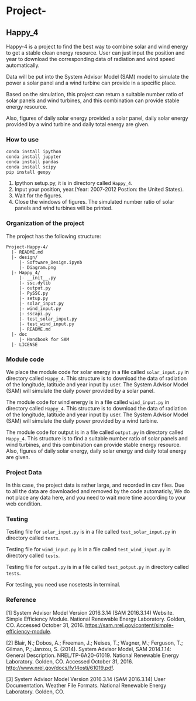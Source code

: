 # Project-
## Happy_4

Happy-4 is a project to find the best way to combine solar and wind energy to get a stable clean energy resource. 
User can just input the position and year to download the corresponding data of radiation and wind speed automatically.

Data will be put into the System Advisor Model (SAM) model to simulate the power a solar panel and a wind turbine can provide in a specific place.

Based on the simulation, this project can return a suitable number ratio of solar panels and wind turbines, and this combination can provide stable energy resource.

Also, figures of daily solar energy provided a solar panel, daily solar energy provided by a wind turbine and daily total energy are given.

### How to use

    conda install ipython
    conda install jupyter
    conda install pandas
    conda install scipy
    pip install geopy
 
1. Ipython setup.py, it is in directory called `Happy_4`.
2. Input your position, year.(Year: 2007-2012   Postion: the United States).
3. Wait for the figures.
4. Close the windows of figures. The simulated number ratio of solar panels and wind turbines will be printed.

### Organization of the  project

The project has the following structure:

    Project-Happy-4/
      |- README.md
      |- design/
         |- Software_Design.ipynb
         |- Diagram.png
      |- Happy_4/
         |- __init__.py
         |- ssc.dylib
         |- output.py
         |- PySSC.py
         |- setup.py
         |- solar_input.py
         |- wind_input.py
         |- sscapi.py  
         |- test_solar_input.py
         |- test_wind_input.py
         |- README.md
      |- doc
         |- Handbook for SAM
      |- LICENSE


### Module code

We place the module code for solar energy in a file called `solar_input.py` in directory called
`Happy_4`. This structure is to download the data of radiation of the longitude, latitude and year input by user.
The System Advisor Model (SAM) will simulate the daily power provided by a solar panel.

The module code for wind energy is in a file called `wind_input.py` in directory called
`Happy_4`. This structure is to download the data of radiation of the longitude, latitude and year input by user.
The System Advisor Model (SAM) will simulate the daily power provided by a wind turbine.

The module code for output is in a file called `output.py` in directory called
`Happy_4`. This structure is to find a suitable number ratio of solar panels and wind turbines, 
and this combination can provide stable energy resource. Also, figures of daily solar energy, 
daily solar energy and daily total energy are given.

### Project Data

In this case, the project data is rather large, and recorded in csv
files. Due to all the data are downloaded and removed by the code automaticly,
We do not place any data here, and you need to wait more time according to your web condition.

### Testing

Testing file for `solar_input.py` is in a file called `test_solar_input.py` in directory called `tests`. 

Testing file for `wind_input.py` is in a file called `test_wind_input.py` in directory called `tests`. 

Testing file for `output.py` is in a file called `test_potput.py` in directory called `tests`. 

For testing, you need use nosetests in terminal.


### Reference

[1] System Advisor Model Version 2016.3.14 (SAM 2016.3.14) Website. Simple Efficiency Module. National Renewable Energy Laboratory. Golden, CO. Accessed October 31, 2016. https://sam.nrel.gov/content/simple-efficiency-module.

[2] Blair, N.; Dobos, A.; Freeman, J.; Neises, T.; Wagner, M.; Ferguson, T.; Gilman, P.; Janzou, S. (2014). System Advisor Model, SAM 2014.1.14: General Description. NREL/TP-6A20-61019. National Renewable Energy Laboratory. Golden, CO. Accessed October 31, 2016. http://www.nrel.gov/docs/fy14osti/61019.pdf.

[3] System Advisor Model Version 2016.3.14 (SAM 2016.3.14) User Documentation. Weather File Formats. National Renewable Energy Laboratory. Golden, CO.


